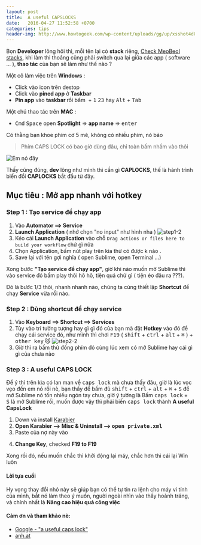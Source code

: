 ```yaml
---
layout: post
title:  A useful CAPSLOCKS
date:   2016-04-27 11:52:58 +0700
categories: tips
header-img: http://www.howtogeek.com/wp-content/uploads/gg/up/xsshot4d0bb21e1804e.jpg.pagespeed.gp+jp+jw+pj+js+rj+rp+rw+ri+cp+md.ic.0fRzh_qKvO.jpg
---
```

Bọn **Developer** lông hôi thì, mỗi tên lại có **stack** riêng, [Check MeoBeoI stacks](http://stackshare.io/MeoBeoI), khi làm thi thoảng cũng phải switch qua lại giữa các app ( software ... ), **thao tác** của bạn sẽ làm như thế nào ?

Một cô làm việc trên **Windows** :
+ Click vào icon trên destop
+ Click vào **pined app** ở **Taskbar**
+ **Pin app** vào <strong>taskbar </strong>rồi bấm <kbd><i class="fa fa-windows" aria-hidden="true"></i></kbd> + <kbd>1</kbd> <kbd>2</kbd><kbd>3</kbd> hay <kbd>Alt</kbd> + <kbd>Tab</kbd>

Một chú thao tác trên **MAC** :
+ <kbd>Cmd</kbd> <kbd>Space</kbd> open **Spotlight** => **app name** => <kbd>enter</kbd>

Có thằng bạn khoe phím cơ 5 mê, không có nhiều phím, nó bảo

> Phím CAPS LOCK có bao giờ dùng đâu, chỉ toàn bấm nhầm vào thôi 

![Em nó đây](https://elitekeyboards.com/proddata/images/th/pdkb400b_full1000_th0x0.jpg)

Thấy cũng đúng, **dev** lông như mình thì cần gì **CAPLOCKS**, thế là hành trình biến đổi **CAPLOCKS** bắt đầu từ đây.

## Mục tiêu : Mở app nhanh với hotkey

### Step 1 : Tạo service để chạy app
1. Vào **Automator ==> Service**
2. **Launch Application** ( nhớ chọn "no input" như hình nha )
![step1-2](http://i.imgur.com/d3G4qgl.png)
3. Kéo cái **Launch Application** vào chỗ `Drag actions or files here to build your workflow` chứ gì nữa
4. Chọn Application, bấm nút play trên kia thử có được k nào .
5. Save lại với tên gợi nghĩa ( open Sublime, open Terminal ...)

Xong bước **"Tạo service để chạy app"**, giờ khi nào muốn mở Sublime thì vào service đó bấm play thôi hô hô, tiện quá chứ gì ( tiện éo đâu ra ???).

Đó là bước 1/3 thôi, nhanh nhanh nào, chúng ta cùng thiết lập **Shortcut** để chạy **Service** vừa rồi nào.

### Step 2 : Dùng shortcut để chạy service
1. Vào **Keyboard ==> Shortcut ==> Services**
2. Tùy vào trí tưởng tượng hay gì gì đó của bạn mà đặt **Hotkey** vào đó để chạy cái service đó, như mình thì chơi <kbd>F19</kbd> ( <kbd>shift</kbd> + <kbd>ctrl</kbd> + <kbd>alt</kbd> + <kbd>⌘</kbd> ) + <kbd>other key</kbd> 😼
![step2-2](http://i.imgur.com/w9zeL6m.png)
3. Giờ thì ra bấm thử đống phím đó cùng lúc xem có mở Sublime hay cái gì gì của chưa nào


### Step 3 : A useful CAPS LOCK
Để ý thì trên kìa có lan man về <kbd>caps lock</kbd> mà chưa thấy đâu, giờ là lúc vọc vẹo đến em nó rồi nè, bạn thấy để bấm đủ <kbd>shift</kbd> + <kbd>ctrl</kbd> + <kbd>alt</kbd> + <kbd>⌘</kbd> + <kbd>S</kbd> để mở Sublime nó tốn nhiều ngón tay chưa, giờ ý tưởng là Bấm <kbd>caps lock</kbd> + <kbd>S</kbd> là mở Sublime rồi, muốn được vậy thì phải biến <kbd>caps lock</kbd> thành **A useful CapsLock**

1. Down và install <a href="https://pqrs.org/osx/karabiner/index.html.en" target="_blank">Karabier</a>
2. **Open Karabier --> Misc & Uninstall --> <kbd>open private.xml</kbd>**
3. Paste của nợ này vào
<script src="https://gist.github.com/MeoBeoI/11ec42dd99ca06d40148.js"></script>
4. **Change Key**, checked **F19 to F19**

Xong rồi đó, nếu muốn chắc thì khởi động lại máy, chắc hơn thì cái lại Win luôn 

#### Lời tựa cuối
Hy vọng thay đổi nhỏ này sẽ giúp bạn có thể tự tin ra lệnh cho máy vi tính của mình, bắt nó làm theo ý muốn, người ngoài nhìn vào thấy hoành tráng, và chính nhất là **Nâng cao hiệu quả công việc**


#### Cảm ơn và tham khảo nè:

+ [Google - "a useful caps lock"](https://www.google.com/search?client=safari&amp;rls=en&amp;q=a+useful+caps+lock&amp;ie=UTF-8&amp;oe=UTF-8"target="_blank">)
+ [anh.at](http://anhd.at")

